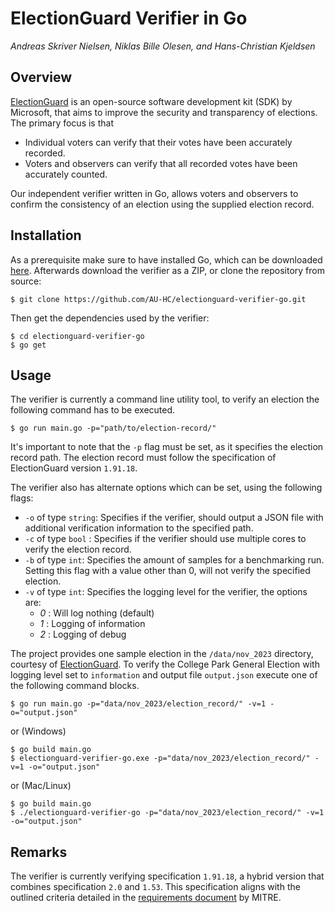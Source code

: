 # ElectionGuard Verifier in Go
*Andreas Skriver Nielsen, Niklas Bille Olesen, and Hans-Christian Kjeldsen*

## Overview
[ElectionGuard](https://github.com/microsoft/electionguard) is an open-source software development kit (SDK) by Microsoft,
that aims to improve the security and transparency of elections. The primary focus is that

- Individual voters can verify that their votes have been accurately recorded.
- Voters and observers can verify that all recorded votes have been accurately counted.

Our independent verifier written in Go, allows voters and observers to confirm the consistency of an election using the supplied election record.

## Installation
As a prerequisite make sure to have installed Go, which can be downloaded [here](https://go.dev/doc/install). Afterwards download the verifier as a ZIP, or clone the repository from source:
```
$ git clone https://github.com/AU-HC/electionguard-verifier-go.git 
```
Then get the dependencies used by the verifier:
```
$ cd electionguard-verifier-go
$ go get
```

## Usage
The verifier is currently a command line utility tool, to verify an election the following command has to be executed.
```
$ go run main.go -p="path/to/election-record/"
```
It's important to note that the `-p` flag must be set, as it specifies the election record path. The election record
must follow the specification of ElectionGuard version `1.91.18`.

The verifier also has alternate options which can be set, using the following flags:
- `-o` of type `string`: Specifies if the verifier, should output a JSON file with additional verification information to the specified path.
- `-c` of type `bool` : Specifies if the verifier should use multiple cores to verify the election record.
- `-b` of type `int`: Specifies the amount of samples for a benchmarking run. Setting this flag with a value other than 0, will not verify the specified election.
- `-v` of type `int`: Specifies the logging level for the verifier, the options are:
    - *0* : Will log nothing (default)
    - *1* : Logging of information
    - *2* : Logging of debug

The project provides one sample election in the `/data/nov_2023` directory, courtesy of [ElectionGuard](https://www.electionguard.vote/elections/College_Park_Maryland_2023/). 
To verify the College Park General Election with logging level set to `information` and output file `output.json` execute one of the following command blocks.
```
$ go run main.go -p="data/nov_2023/election_record/" -v=1 -o="output.json" 
```
or (Windows)
```
$ go build main.go
$ electionguard-verifier-go.exe -p="data/nov_2023/election_record/" -v=1 -o="output.json" 
```
or (Mac/Linux)
```
$ go build main.go
$ ./electionguard-verifier-go -p="data/nov_2023/election_record/" -v=1 -o="output.json" 
```

## Remarks
The verifier is currently verifying specification `1.91.18`, a hybrid version that combines specification `2.0` and `1.53`. This specification aligns with the outlined criteria detailed in the [requirements document](https://www.electionguard.vote/images/MITRE-EG-CP-requirements.pdf) by MITRE.